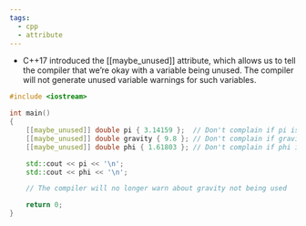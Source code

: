 ```yaml
---
tags:
  - cpp
  - attribute
---
```


- C++17 introduced the \[\[maybe_unused\]\] attribute, which allows us to tell the compiler that we’re okay with a variable being unused. The compiler will not generate unused variable warnings for such variables.
```cpp
#include <iostream>

int main()
{
    [[maybe_unused]] double pi { 3.14159 };  // Don't complain if pi is unused
    [[maybe_unused]] double gravity { 9.8 }; // Don't complain if gravity is unused
    [[maybe_unused]] double phi { 1.61803 }; // Don't complain if phi is unused

    std::cout << pi << '\n';
    std::cout << phi << '\n';

    // The compiler will no longer warn about gravity not being used

    return 0;
}
```